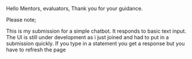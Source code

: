 Hello Mentors, evaluators, Thank you for your guidance. 

Please note; 

This is my submission for a simple chatbot.
It responds to basic text input.
The UI is still under development as i just joined and had to put in a submission quickly.
If you type in a statement you get a response but you have to refresh the page